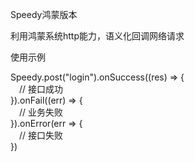 Speedy鸿蒙版本

利用鸿蒙系统http能力，语义化回调网络请求

使用示例<br>

Speedy.post("login").onSuccess((res) => {
<br>&emsp;// 接口成功<br>
}).onFail((err) => {
<br>&emsp;// 业务失败<br>
}).onError(err => {
<br>&emsp;// 接口失败<br>
})
